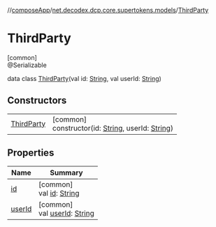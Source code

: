 //[composeApp](../../../index.md)/[net.decodex.dcp.core.supertokens.models](../index.md)/[ThirdParty](index.md)

# ThirdParty

[common]\
@Serializable

data class [ThirdParty](index.md)(val id: [String](https://kotlinlang.org/api/latest/jvm/stdlib/kotlin/-string/index.html), val userId: [String](https://kotlinlang.org/api/latest/jvm/stdlib/kotlin/-string/index.html))

## Constructors

| | |
|---|---|
| [ThirdParty](-third-party.md) | [common]<br>constructor(id: [String](https://kotlinlang.org/api/latest/jvm/stdlib/kotlin/-string/index.html), userId: [String](https://kotlinlang.org/api/latest/jvm/stdlib/kotlin/-string/index.html)) |

## Properties

| Name | Summary |
|---|---|
| [id](id.md) | [common]<br>val [id](id.md): [String](https://kotlinlang.org/api/latest/jvm/stdlib/kotlin/-string/index.html) |
| [userId](user-id.md) | [common]<br>val [userId](user-id.md): [String](https://kotlinlang.org/api/latest/jvm/stdlib/kotlin/-string/index.html) |
